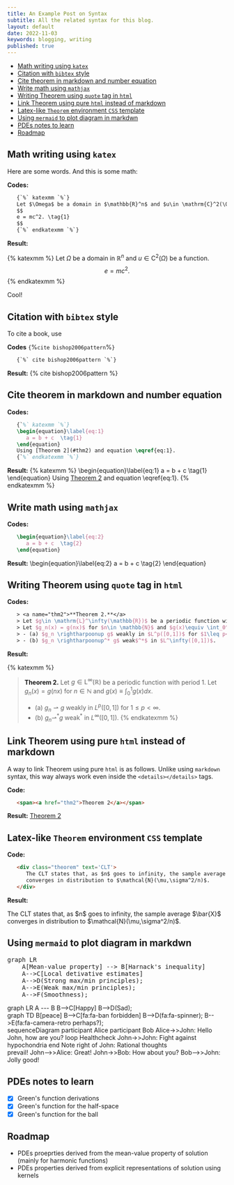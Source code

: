 ```yaml
---
title: An Example Post on Syntax 
subtitle: All the related syntax for this blog.
layout: default
date: 2022-11-03
keywords: blogging, writing
published: true
---
```



- [Math writing using `katex`](#math-writing-using-katex)
- [Citation with `bibtex` style](#citation-with-bibtex-style)
- [Cite theorem in markdown and number equation](#cite-theorem-in-markdown-and-number-equation)
- [Write math using `mathjax`](#write-math-using-mathjax)
- [Writing Theorem using `quote` tag in `html`](#writing-theorem-using-quote-tag-in-html)
- [Link Theorem using pure `html` instead of markdown](#link-theorem-using-pure-html-instead-of-markdown)
- [Latex-like `Theorem` environment `CSS` template](#latex-like-theorem-environment-css-template)
- [Using `mermaid` to plot diagram in markdwn](#using-mermaid-to-plot-diagram-in-markdwn)
- [PDEs notes to learn](#pdes-notes-to-learn)
- [Roadmap](#roadmap)



## Math writing using `katex`
Here are some words. And this is some math:

**Codes:**


```html
   {`%` katexmm `%`}
   Let $\Omega$ be a domain in $\mathbb{R}^n$ and $u\in \mathrm{C}^2(\Omega)$ be a function. 
   $$
   e = mc^2. \tag{1}
   $$
   {`%` endkatexmm `%`}
```


**Result:**

{% katexmm %}
Let $\Omega$ be a domain in $\mathbb{R}^n$ and $u\in \mathrm{C}^2(\Omega)$ be a function. 
$$
e = mc^2. \tag{1}
$$
{% endkatexmm %}

Cool! 

## Citation with `bibtex` style
To cite a book, use 

**Codes** `{`%` cite bishop2006pattern `%`}`

```html
   {`%` cite bishop2006pattern `%`}
```

**Result:**
{% cite bishop2006pattern %}

## Cite theorem in markdown and number equation
**Codes:** 

```latex
   {`%` katexmm `%`}
   \begin{equation}\label{eq:1}
      a = b + c  \tag{1}
   \end{equation}
   Using [Theorem 2](#thm2) and equation \eqref{eq:1}. 
   {`%` endkatexmm `%`}
```


**Result:**
{% katexmm %}
\begin{equation}\label{eq:1}
   a = b + c  \tag{1}
\end{equation}
Using [Theorem 2](#thm2) and equation \eqref{eq:1}. 
{% endkatexmm %}


## Write math using `mathjax` 
**Codes:**
```tex
   \begin{equation}\label{eq:2}
      a = b + c  \tag{2}
   \end{equation}
```
**Result:**
\begin{equation}\label{eq:2}
   a = b + c  \tag{2}
\end{equation}

## Writing Theorem using `quote` tag in `html`
**Codes:**

```tex
   > <a name="thm2">**Theorem 2.**</a> 
   > Let $g\in \mathrm{L}^\infty(\mathbb{R})$ be a periodic function with period $1$. 
   > Let $g_n(x) = g(nx)$ for $n\in \mathbb{N}$ and $g(x)\equiv \int_0^1 g(x)dx$.
   > - (a) $g_n \rightharpoonup g$ weakly in $L^p([0,1])$ for $1\leq p<\infty$.
   > - (b) $g_n \rightharpoonup^* g$ weak$^*$ in $L^\infty([0,1])$.
```
**Result:**

{% katexmm %}
> <a name="thm2">**Theorem 2.**</a> 
> Let $g\in \mathrm{L}^\infty(\mathbb{R})$ be a periodic function with period $1$. Let $g_n(x) = g(nx)$ for $n\in \mathbb{N}$ and $g(x)\equiv \int_0^1 g(x)dx$.
> - (a) $g_n \rightharpoonup g$ weakly in $L^p([0,1])$ for $1\leq p<\infty$.
> - (b) $g_n \rightharpoonup^* g$ weak$^*$ in $L^\infty([0,1])$.
{% endkatexmm %}




## Link Theorem using pure `html` instead of markdown
A way to link Theorem using pure `html` is as follows. Unlike using `markdown` syntax, this way always work even inside the `<details></details>` tags. 

**Code:**
```html
   <span><a href="thm2">Theorem 2</a></span>
```

**Result:**
<span><a href="thm2">Theorem 2</a></span>

## Latex-like `Theorem` environment `CSS` template
**Code:**
```html
   <div class="theorem" text='CLT'>
      The CLT states that, as $n$ goes to infinity, the sample average $\bar{X}$
      converges in distribution to $\mathcal{N}(\mu,\sigma^2/n)$.
   </div>
```
**Result:**
<div class="theorem" text='CLT'>
      The CLT states that, as $n$ goes to infinity, the sample average $\bar{X}$
      converges in distribution to $\mathcal{N}(\mu,\sigma^2/n)$.
</div>

## Using `mermaid` to plot diagram in markdwn


<pre class="mermaid">
graph LR
    A[Mean-value property] --> B[Harnack's inequality]
    A-->C[Local detivative estimates]
    A-->D(Strong max/min principles);
    A-->E(Weak max/min principles);
    A-->F(Smoothness);
</pre>


<div class="mermaid">
graph LR
    A --- B
    B-->C[Happy]
    B-->D(Sad);
</div>

<div class="mermaid">
    graph TD
      B[peace]
      B-->C[fa:fa-ban forbidden]
      B-->D(fa:fa-spinner);
      B-->E(fa:fa-camera-retro perhaps?);
</div>

<div class="mermaid">
    sequenceDiagram
        participant Alice
        participant Bob
        Alice->>John: Hello John, how are you?
        loop Healthcheck
            John->>John: Fight against hypochondria
        end
        Note right of John: Rational thoughts <br/>prevail!
        John-->>Alice: Great!
        John->>Bob: How about you?
        Bob-->>John: Jolly good!
</div>


## PDEs notes to learn

- [x] Green's function derivations
- [x] Green's function for the half-space
- [x] Green's function for the ball 

## Roadmap
- PDEs proeprties derived from the mean-value property of solution (mainly for harmonic functions)
- PDEs properties derived from explicit representations of solution using kernels